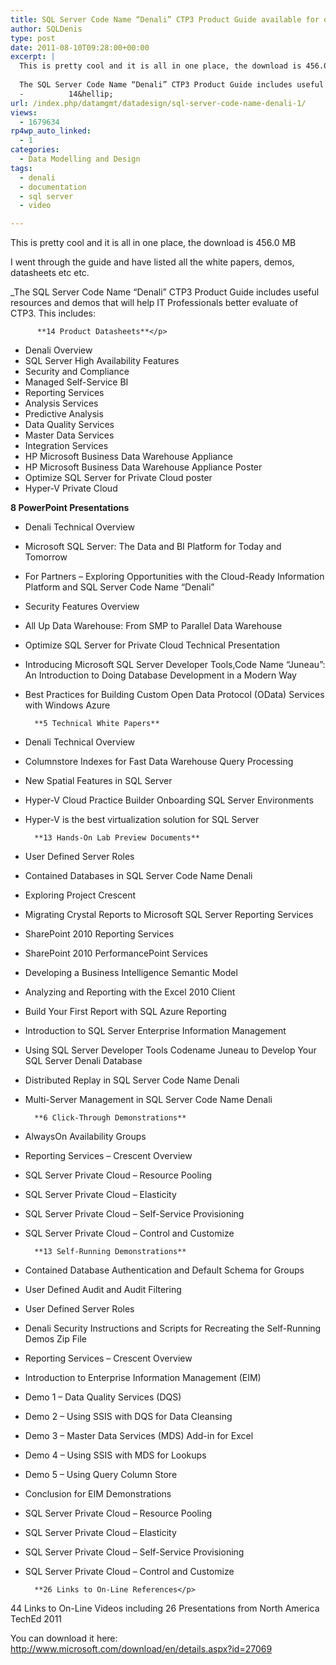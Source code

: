 ```yaml
---
title: SQL Server Code Name “Denali” CTP3 Product Guide available for download
author: SQLDenis
type: post
date: 2011-08-10T09:28:00+00:00
excerpt: |
  This is pretty cool and it is all in one place, the download is 456.0 MB
  
  The SQL Server Code Name “Denali” CTP3 Product Guide includes useful resources and demos that will help IT Professionals better evaluate of CTP3.  This includes:
  -          14&hellip;
url: /index.php/datamgmt/datadesign/sql-server-code-name-denali-1/
views:
  - 1679634
rp4wp_auto_linked:
  - 1
categories:
  - Data Modelling and Design
tags:
  - denali
  - documentation
  - sql server
  - video

---
```

This is pretty cool and it is all in one place, the download is 456.0 MB

I went through the guide and have listed all the white papers, demos, datasheets etc etc.

_The SQL Server Code Name “Denali” CTP3 Product Guide includes useful resources and demos that will help IT Professionals better evaluate of CTP3. This includes:
  
          **14 Product Datasheets**</p> 

  * Denali Overview
  * SQL Server High Availability Features
  * Security and Compliance
  * Managed Self-Service BI
  * Reporting Services
  * Analysis Services
  * Predictive Analysis
  * Data Quality Services
  * Master Data Services
  * Integration Services
  * HP Microsoft Business Data Warehouse Appliance
  * HP Microsoft Business Data Warehouse Appliance Poster
  * Optimize SQL Server for Private Cloud poster
  * Hyper-V Private Cloud

**8 PowerPoint Presentations**

  * Denali Technical Overview
  * Microsoft SQL Server: The Data and BI Platform for Today and Tomorrow
  * For Partners &#8211; Exploring Opportunities with the Cloud-Ready Information Platform and SQL Server Code Name &#8220;Denali&#8221;
  * Security Features Overview
  * All Up Data Warehouse: From SMP to Parallel Data Warehouse
  * Optimize SQL Server for Private Cloud Technical Presentation
  * Introducing Microsoft SQL Server Developer Tools,Code Name &#8220;Juneau&#8221;: An Introduction to Doing Database Development in a Modern Way
  * Best Practices for Building Custom Open Data Protocol (OData) Services with Windows Azure

          **5 Technical White Papers**

  * Denali Technical Overview
  * Columnstore Indexes for Fast Data Warehouse Query Processing
  * New Spatial Features in SQL Server
  * Hyper-V Cloud Practice Builder Onboarding SQL Server Environments
  * Hyper-V is the best virtualization solution for SQL Server

          **13 Hands-On Lab Preview Documents**

  * User Defined Server Roles
  * Contained Databases in SQL Server Code Name Denali
  * Exploring Project Crescent
  * Migrating Crystal Reports to Microsoft SQL Server Reporting Services
  * SharePoint 2010 Reporting Services
  * SharePoint 2010 PerformancePoint Services
  * Developing a Business Intelligence Semantic Model
  * Analyzing and Reporting with the Excel 2010 Client
  * Build Your First Report with SQL Azure Reporting
  * Introduction to SQL Server Enterprise Information Management
  * Using SQL Server Developer Tools Codename Juneau to Develop Your SQL Server Denali Database
  * Distributed Replay in SQL Server Code Name Denali
  * Multi-Server Management in SQL Server Code Name Denali

          **6 Click-Through Demonstrations**

  * AlwaysOn Availability Groups
  * Reporting Services &#8211; Crescent Overview
  * SQL Server Private Cloud &#8211; Resource Pooling
  * SQL Server Private Cloud &#8211; Elasticity
  * SQL Server Private Cloud &#8211; Self-Service Provisioning
  * SQL Server Private Cloud &#8211; Control and Customize

          **13 Self-Running Demonstrations**

  * Contained Database Authentication and Default Schema for Groups
  * User Defined Audit and Audit Filtering
  * User Defined Server Roles
  * Denali Security Instructions and Scripts for Recreating the Self-Running Demos Zip File
  * Reporting Services &#8211; Crescent Overview
  * Introduction to Enterprise Information Management (EIM)
  * Demo 1 &#8211; Data Quality Services (DQS)
  * Demo 2 &#8211; Using SSIS with DQS for Data Cleansing
  * Demo 3 &#8211; Master Data Services (MDS) Add-in for Excel
  * Demo 4 &#8211; Using SSIS with MDS for Lookups
  * Demo 5 &#8211; Using Query Column Store
  * Conclusion for EIM Demonstrations
  * SQL Server Private Cloud &#8211; Resource Pooling
  * SQL Server Private Cloud &#8211; Elasticity
  * SQL Server Private Cloud &#8211; Self-Service Provisioning
  * SQL Server Private Cloud &#8211; Control and Customize

          **26 Links to On-Line References</p> 

44 Links to On-Line Videos including 26 Presentations from North America TechEd 2011</strong></em>
  

  
You can download it here: http://www.microsoft.com/download/en/details.aspx?id=27069